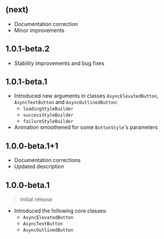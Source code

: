 ## (next)

- Documentation correction
- Minor improvements

## 1.0.1-beta.2

- Stability improvements and bug fixes

## 1.0.1-beta.1

- Introduced new arguments in classes `AsyncElevatedButton`, `AsyncTextButton` and `AsyncOutlinedButton`:
  - `loadingStyleBuilder`
  - `successStyleBuilder`
  - `failureStyleBuilder`
- Animation smoothened for some `ButtonStyle`'s parameters

## 1.0.0-beta.1+1

- Documentation corrections
- Updated description

## 1.0.0-beta.1

> Initial release

- Introduced the following core classes:
  - `AsyncElevatedButton`
  - `AsyncTextButton`
  - `AsyncOutlinedButton`
